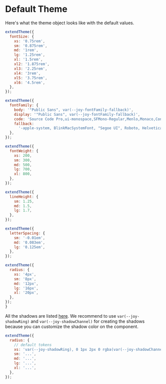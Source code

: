 # Default Theme

<p class="description">Here's what the theme object looks like with the default values.</p>

```js
extendTheme({
  fontSize: {
    xs: '0.75rem',
    sm: '0.875rem',
    md: '1rem',
    lg: '1.25rem',
    xl: '1.5rem',
    xl2: '1.875rem',
    xl3: '2.25rem',
    xl4: '3rem',
    xl5: '3.75rem',
    xl6: '4.5rem',
  },
});
```

```js
extendTheme({
  fontFamily: {
    body: '"Public Sans", var(--joy-fontFamily-fallback)',
    display: '"Public Sans", var(--joy-fontFamily-fallback)',
    code: 'Source Code Pro,ui-monospace,SFMono-Regular,Menlo,Monaco,Consolas,Liberation Mono,Courier New,monospace',
    fallback:
      '-apple-system, BlinkMacSystemFont, "Segoe UI", Roboto, Helvetica, Arial, sans-serif, "Apple Color Emoji", "Segoe UI Emoji", "Segoe UI Symbol"',
  },
});
```

```js
extendTheme({
  fontWeight: {
    xs: 200,
    sm: 300,
    md: 500,
    lg: 700,
    xl: 800,
  },
});
```

```js
extendTheme({
  lineHeight: {
    sm: 1.25,
    md: 1.5,
    lg: 1.7,
  },
});
```

```js
extendTheme({
  letterSpacing: {
    sm: '-0.01em',
    md: '0.083em',
    lg: '0.125em',
  },
});
```

```js
extendTheme({
  radius: {
    xs: '4px',
    sm: '8px',
    md: '12px',
    lg: '16px',
    xl: '20px',
  },
});
}
```

All the shadows are listed [here](https://github.com/mui/material-ui/blob/master/packages/mui-joy/src/styles/types/shadow.ts). We recommend to use `var(--joy-shadowRing)` and `var(--joy-shadowChannel)` for creating the shadows because you can customize the shadow color on the component.

```js
extendTheme({
  radius: {
    // default tokens
    xs: 'var(--joy-shadowRing), 0 1px 2px 0 rgba(var(--joy-shadowChannel) / 0.12)',
    sm: '...',
    md: '...',
    lg: '...',
    xl: '...',
  },
});
```
